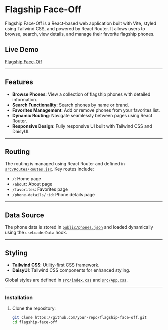 # Flagship Face-Off

Flagship Face-Off is a React-based web application built with Vite, styled using Tailwind CSS, and powered by React Router. It allows users to browse, search, view details, and manage their favorite flagship phones.

## Live Demo
[Flagship Face-Off](https://flagshipphone.netlify.app/)

---

## Features

- **Browse Phones**: View a collection of flagship phones with detailed information.
- **Search Functionality**: Search phones by name or brand.
- **Favorites Management**: Add or remove phones from your favorites list.
- **Dynamic Routing**: Navigate seamlessly between pages using React Router.
- **Responsive Design**: Fully responsive UI built with Tailwind CSS and DaisyUI.

---

## Routing

The routing is managed using React Router and defined in [`src/Routes/Routes.jsx`](src/Routes/Routes.jsx). Key routes include:

- `/`: Home page
- `/about`: About page
- `/favorites`: Favorites page
- `/phone-details/:id`: Phone details page

---

## Data Source

The phone data is stored in [`public/phones.json`](public/phones.json) and loaded dynamically using the `useLoaderData` hook.

---

## Styling

- **Tailwind CSS**: Utility-first CSS framework.
- **DaisyUI**: Tailwind CSS components for enhanced styling.

Global styles are defined in [`src/index.css`](src/index.css) and [`src/App.css`](src/App.css).

---

### Installation

1. Clone the repository:
   ```sh
   git clone https://github.com/your-repo/flagship-face-off.git
   cd flagship-face-off
